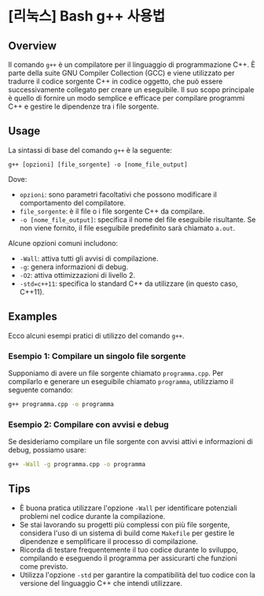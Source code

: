 # [리눅스] Bash g++ 사용법

## Overview
Il comando `g++` è un compilatore per il linguaggio di programmazione C++. È parte della suite GNU Compiler Collection (GCC) e viene utilizzato per tradurre il codice sorgente C++ in codice oggetto, che può essere successivamente collegato per creare un eseguibile. Il suo scopo principale è quello di fornire un modo semplice e efficace per compilare programmi C++ e gestire le dipendenze tra i file sorgente.

## Usage
La sintassi di base del comando `g++` è la seguente:

```
g++ [opzioni] [file_sorgente] -o [nome_file_output]
```

Dove:
- `opzioni`: sono parametri facoltativi che possono modificare il comportamento del compilatore.
- `file_sorgente`: è il file o i file sorgente C++ da compilare.
- `-o [nome_file_output]`: specifica il nome del file eseguibile risultante. Se non viene fornito, il file eseguibile predefinito sarà chiamato `a.out`.

Alcune opzioni comuni includono:
- `-Wall`: attiva tutti gli avvisi di compilazione.
- `-g`: genera informazioni di debug.
- `-O2`: attiva ottimizzazioni di livello 2.
- `-std=c++11`: specifica lo standard C++ da utilizzare (in questo caso, C++11).

## Examples
Ecco alcuni esempi pratici di utilizzo del comando `g++`.

### Esempio 1: Compilare un singolo file sorgente
Supponiamo di avere un file sorgente chiamato `programma.cpp`. Per compilarlo e generare un eseguibile chiamato `programma`, utilizziamo il seguente comando:

```bash
g++ programma.cpp -o programma
```

### Esempio 2: Compilare con avvisi e debug
Se desideriamo compilare un file sorgente con avvisi attivi e informazioni di debug, possiamo usare:

```bash
g++ -Wall -g programma.cpp -o programma
```

## Tips
- È buona pratica utilizzare l'opzione `-Wall` per identificare potenziali problemi nel codice durante la compilazione.
- Se stai lavorando su progetti più complessi con più file sorgente, considera l'uso di un sistema di build come `Makefile` per gestire le dipendenze e semplificare il processo di compilazione.
- Ricorda di testare frequentemente il tuo codice durante lo sviluppo, compilando e eseguendo il programma per assicurarti che funzioni come previsto.
- Utilizza l'opzione `-std` per garantire la compatibilità del tuo codice con la versione del linguaggio C++ che intendi utilizzare.